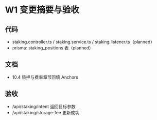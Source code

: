 # W1 变更摘要与验收

## 代码
- staking.controller.ts / staking.service.ts / staking.listener.ts（planned）
- prisma: staking_positions 表（planned）

## 文档
- 10.4 质押与费率章节回填 Anchors

## 验收
- /api/staking/intent 返回目标参数
- /api/staking/storage-fee 更新成功
